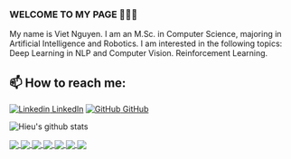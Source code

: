 ### WELCOME TO MY PAGE 👋👋👋
My name is Viet Nguyen. I am an M.Sc. in Computer Science, majoring in Artificial Intelligence and Robotics. I am interested in the following topics: Deep Learning in NLP and Computer Vision. Reinforcement Learning.<br>
## 📫 How to reach me: 

[![Linkedin](https://i.stack.imgur.com/gVE0j.png) LinkedIn](https://www.linkedin.com/in/cao-trung-hi%E1%BA%BFu-66276a267/) [![GitHub](https://i.stack.imgur.com/tskMh.png) GitHub](https://github.com/HieuTrungCao) 



![Hieu's github stats](https://github-readme-stats-git-masterrstaa-rickstaa.vercel.app/api?username=HieuTrungCao&show_icons=true&theme=tokyonight&hide=contribs,prs,issues)

<a href="https://github.com/HieuTrungCao/Legal_Textual_Entailment_Recognition/">
  <!-- Change the `github-readme-stats.anuraghazra1.vercel.app` to `github-readme-stats.vercel.app`  -->
  <img align="center" src="https://github-readme-stats.anuraghazra1.vercel.app/api/pin/?username=HieuTrungCao&repo=Legal_Textual_Entailment_Recognition&theme=radical" />
</a>    
<a href="https://github.com/HieuTrungCao/Classification_Movie/">
  <!-- Change the `github-readme-stats.anuraghazra1.vercel.app` to `github-readme-stats.vercel.app`  -->
  <img align="center" src="https://github-readme-stats.anuraghazra1.vercel.app/api/pin/?username=HieuTrungCao&repo=Classification_Movie&theme=gruvbox" />
</a>    

<a href="https://github.com/HieuTrungCao/Translation_Machine_La_Vi/">
  <!-- Change the `github-readme-stats.anuraghazra1.vercel.app` to `github-readme-stats.vercel.app`  -->
  <img align="center" src="https://github-readme-stats.anuraghazra1.vercel.app/api/pin/?username=HieuTrungCao&repo=Translation_Machine_La_Vi&theme=merko" />
</a>
<a href="https://github.com/HieuTrungCao/Dathuc/">
  <!-- Change the `github-readme-stats.anuraghazra1.vercel.app` to `github-readme-stats.vercel.app`  -->
  <img align="center" src="https://github-readme-stats.anuraghazra1.vercel.app/api/pin/?username=HieuTrungCao&repo=Dathuc&theme=dark" />
</a>

<a href="https://github.com/HieuTrungCao/eye-gaze/">
  <!-- Change the `github-readme-stats.anuraghazra1.vercel.app` to `github-readme-stats.vercel.app`  -->
  <img align="center" src="https://github-readme-stats.anuraghazra1.vercel.app/api/pin/?username=HieuTrungCao&repo=eye-gaze&theme=onedark" />
</a>    
<a href="https://github.com/HieuTrungCao/Nhom1_INT2204_45/">
  <!-- Change the `github-readme-stats.anuraghazra1.vercel.app` to `github-readme-stats.vercel.app`  -->
  <img align="center" src="https://github-readme-stats.anuraghazra1.vercel.app/api/pin/?username=HieuTrungCao&repo=Nhom1_INT2204_45&theme=cobalt" />
</a>

<a href="https://github.com/HieuTrungCao/StudentManager/">
  <!-- Change the `github-readme-stats.anuraghazra1.vercel.app` to `github-readme-stats.vercel.app`  -->
  <img align="center" src="https://github-readme-stats.anuraghazra1.vercel.app/api/pin/?username=HieuTrungCao&repo=StudentManager&theme=synthwave" />
</a>    
